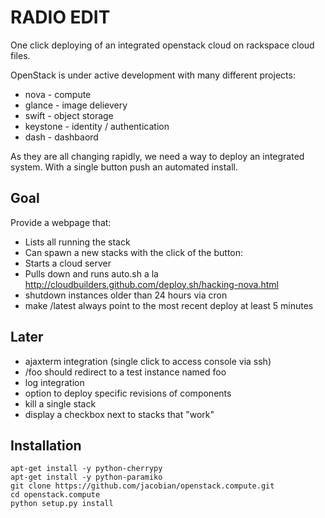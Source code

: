 RADIO EDIT
==========

One click deploying of an integrated openstack cloud on rackspace cloud files.

OpenStack is under active development with many different projects:

 * nova - compute
 * glance - image delievery
 * swift - object storage
 * keystone - identity / authentication
 * dash - dashbaord

As they are all changing rapidly, we need a way to deploy an integrated system.  With a single button push an automated install.


Goal
----

Provide a webpage that:

 * Lists all running the stack
 * Can spawn a new stacks with the click of the button:
  * Starts a cloud server
  * Pulls down and runs auto.sh a la http://cloudbuilders.github.com/deploy.sh/hacking-nova.html
 * shutdown instances older than 24 hours via cron
 * make /latest always point to the most recent deploy at least 5 minutes


Later
-----

 * ajaxterm integration (single click to access console via ssh)
 * /foo should redirect to a test instance named foo
 * log integration
 * option to deploy specific revisions of components
 * kill a single stack
 * display a checkbox next to stacks that "work"


Installation
------------

    apt-get install -y python-cherrypy
    apt-get install -y python-paramiko
    git clone https://github.com/jacobian/openstack.compute.git
    cd openstack.compute
    python setup.py install

